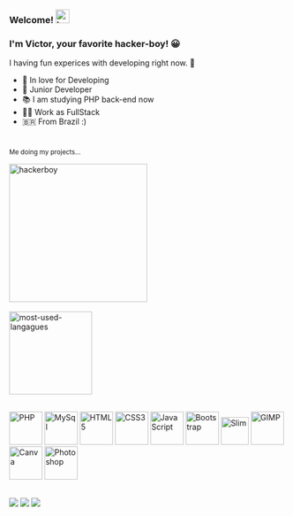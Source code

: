 ### Welcome! <img src="https://emojipedia-us.s3.amazonaws.com/source/noto-emoji-animations/344/waving-hand_1f44b.gif" alt="hello-hand" height="25">

### I'm Victor, your favorite hacker-boy! 😀
<p>I having fun experices with developing right now. 👻</p>

- 💌 In love for Developing 
- 👶 Junior Developer 
- 📚 I am studying PHP back-end now 
- 👨‍💻 Work as FullStack 
- 🇧🇷 From Brazil :)

#

<div style="float: center;">
  
  <sub>Me doing my projects...</sub><br>
  
<img src="https://media.tenor.com/CgGUXc-LDc4AAAAM/hacker-pc.gif" alt="hackerboy" height="250"><br><br><img src="https://github-readme-stats.vercel.app/api/top-langs/?username=vdanviel&layout=compact&theme=white" alt="most-used-langagues" height="150">
</div>
<div style="display: inline_block"><br>
<img height="60" alt="PHP" src="https://cdn.jsdelivr.net/gh/devicons/devicon/icons/php/php-plain.svg"/>
<img height="60"  alt="MySql" src="https://cdn.jsdelivr.net/gh/devicons/devicon/icons/mysql/mysql-original.svg"/>
<img height="60" alt="HTML5" src="https://cdn.jsdelivr.net/gh/devicons/devicon/icons/html5/html5-original.svg"/>
<img height="60" alt="CSS3" src="https://cdn.jsdelivr.net/gh/devicons/devicon/icons/css3/css3-original.svg"/>
<img height="60"  alt="JavaScript" src="https://cdn.jsdelivr.net/gh/devicons/devicon/icons/javascript/javascript-plain.svg"/>
<img height="60"  alt="Bootstrap" src="https://cdn.jsdelivr.net/gh/devicons/devicon/icons/bootstrap/bootstrap-plain.svg"/>
<img height="50"  alt="Slim" src="https://avatars.githubusercontent.com/u/11195762?v=4"/>
<img height="60" alt="GIMP"  src="https://cdn.jsdelivr.net/gh/devicons/devicon/icons/gimp/gimp-plain.svg"/>
<img height="60" alt="Canva" src="https://cdn.jsdelivr.net/gh/devicons/devicon/icons/canva/canva-original.svg"/>
<img height="60"  alt="Photoshop" src="https://cdn.jsdelivr.net/gh/devicons/devicon/icons/photoshop/photoshop-plain.svg"/>
</div>
  
##

<div> 
  <a href="https://www.instagram.com/v.danviel/" target="_blank"><img src="https://img.shields.io/badge/-Instagram-%23E4405F?style=for-the-badge&logo=instagram&logoColor=white" target="_blank"></a>
  <a href = "mailto:victordn.araujo@gmail.com"><img src="https://img.shields.io/badge/-Gmail-%23333?style=for-the-badge&logo=gmail&logoColor=white" target="_blank"></a>
  <a href="https://www.linkedin.com/in/victor-daniel-b0a5a4214/" target="_blank"><img src="https://img.shields.io/badge/LinkedIn-0077B5?style=for-the-badge&logo=linkedin&logoColor=white" target="_blank"></a>
 </div>

